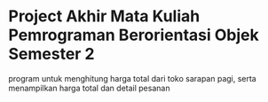 # Project Akhir Mata Kuliah Pemrograman Berorientasi Objek Semester 2
program untuk menghitung harga total dari toko sarapan pagi, serta menampilkan harga total dan detail pesanan
